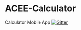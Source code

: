 # ACEE-Calculator
Calculator Mobile App
[![Gitter](https://badges.gitter.im/Join%20Chat.svg)](https://gitter.im/cap377/ACEE-Calculator?utm_source=badge&utm_medium=badge&utm_campaign=pr-badge)
